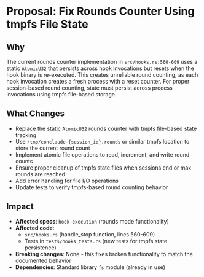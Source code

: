 # Proposal: Fix Rounds Counter Using tmpfs File State

## Why

The current rounds counter implementation in `src/hooks.rs:560-609` uses a static `AtomicU32` that persists across hook invocations but resets when the hook binary is re-executed. This creates unreliable round counting, as each hook invocation creates a fresh process with a reset counter. For proper session-based round counting, state must persist across process invocations using tmpfs file-based storage.

## What Changes

- Replace the static `AtomicU32` rounds counter with tmpfs file-based state tracking
- Use `/tmp/conclaude-{session_id}.rounds` or similar tmpfs location to store the current round count
- Implement atomic file operations to read, increment, and write round counts
- Ensure proper cleanup of tmpfs state files when sessions end or max rounds are reached
- Add error handling for file I/O operations
- Update tests to verify tmpfs-based round counting behavior

## Impact

- **Affected specs**: `hook-execution` (rounds mode functionality)
- **Affected code**:
  - `src/hooks.rs` (handle_stop function, lines 560-609)
  - Tests in `tests/hooks_tests.rs` (new tests for tmpfs state persistence)
- **Breaking changes**: None - this fixes broken functionality to match the documented behavior
- **Dependencies**: Standard library `fs` module (already in use)
